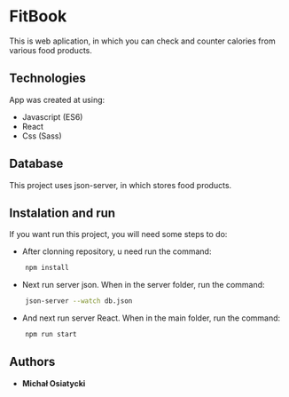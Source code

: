 # FitBook

This is web aplication, in which you can check and counter calories from various food products.

## Technologies

App was created at using:

* Javascript (ES6)
* React
* Css (Sass)

## Database

This project uses json-server, in which stores food products.

## Instalation and run

If you want run this project, you will need some steps to do:

* After clonning repository, u need run the command:  
```bash
    npm install
```
* Next run server json. When in the server folder, run the command:
```bash
    json-server --watch db.json
```
* And next run server React. When in the main folder, run the command:
```bash
    npm run start
```
## Authors

 * **Michał Osiatycki**
